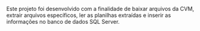 Este projeto foi desenvolvido com a finalidade de baixar arquivos da CVM, extrair arquivos específicos, ler as planilhas extraídas e inserir as informações no banco de dados SQL Server.
